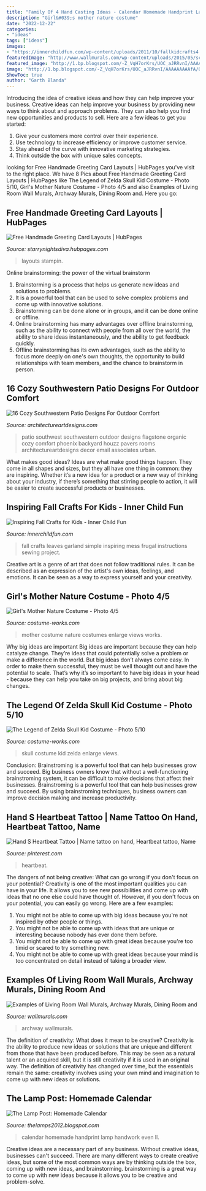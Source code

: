 ```yaml
---
title: "Family Of 4 Hand Casting Ideas - Calendar Homemade Handprint Lamp Handwork Even Ll"
description: "Girl&#039;s mother nature costume"
date: "2022-12-22"
categories:
- "ideas"
tags: ["ideas"]
images:
- "https://innerchildfun.com/wp-content/uploads/2011/10/fallkidcrafts4.jpg"
featuredImage: "http://www.wallmurals.com/wp-content/uploads/2015/05/scroll_arch_painted_border_accent.jpg"
featured_image: "http://1.bp.blogspot.com/-Z_VqH7orKrs/UOC_aJRRvnI/AAAAAAAAAfA/Q-WN4pYlITA/s1600/christmas+224.JPG"
image: "http://1.bp.blogspot.com/-Z_VqH7orKrs/UOC_aJRRvnI/AAAAAAAAAfA/Q-WN4pYlITA/s1600/christmas+224.JPG"
ShowToc: true
author: "Garth Blanda"
---
```



Introducing the idea of creative ideas and how they can help improve your business.
Creative ideas can help improve your business by providing new ways to think about and approach problems. They can also help you find new opportunities and products to sell. Here are a few ideas to get you started: 
1. Give your customers more control over their experience.
2. Use technology to increase efficiency or improve customer service.
3. Stay ahead of the curve with innovative marketing strategies.
4. Think outside the box with unique sales concepts.

	

		
looking for Free Handmade Greeting Card Layouts | HubPages you've visit to the right place. We have 8 Pics about Free Handmade Greeting Card Layouts | HubPages like The Legend of Zelda Skull Kid Costume - Photo 5/10, Girl&#039;s Mother Nature Costume - Photo 4/5 and also Examples of Living Room Wall Murals, Archway Murals, Dining Room and. Here you go:
		
    
## Free Handmade Greeting Card Layouts | HubPages

<img loading=lazy src="https://usercontent2.hubstatic.com/3604301.jpg" onerror="this.onerror=null;this.src='https://tse4.mm.bing.net/th?id=OIP.dnh3kiBkos4JPSbv3mwRfwHaJk&amp;pid=15.1';" alt="Free Handmade Greeting Card Layouts | HubPages">

_Source: starrynightsdiva.hubpages.com_

>layouts stampin. 

	

Online brainstorming: the power of the virtual brainstorm
1. Brainstorming is a process that helps us generate new ideas and solutions to problems.
2. It is a powerful tool that can be used to solve complex problems and come up with innovative solutions.
3. Brainstorming can be done alone or in groups, and it can be done online or offline.
4. Online brainstorming has many advantages over offline brainstorming, such as the ability to connect with people from all over the world, the ability to share ideas instantaneously, and the ability to get feedback quickly.
5. Offline brainstorming has its own advantages, such as the ability to focus more deeply on one's own thoughts, the opportunity to build relationships with team members, and the chance to brainstorm in person.

    
## 16 Cozy Southwestern Patio Designs For Outdoor Comfort

<img loading=lazy src="https://www.architectureartdesigns.com/wp-content/uploads/2016/04/16-Cozy-Southwestern-Patio-Designs-For-Outdoor-Comfort-13.jpg" onerror="this.onerror=null;this.src='https://tse3.mm.bing.net/th?id=OIP.tsLVXhbqJYcH0KiqZftrSQHaFZ&amp;pid=15.1';" alt="16 Cozy Southwestern Patio Designs For Outdoor Comfort">

_Source: architectureartdesigns.com_

>patio southwest southwestern outdoor designs flagstone organic cozy comfort phoenix backyard houzz pavers rooms architectureartdesigns decor email associates urban. 

	

What makes good ideas?
Ideas are what make good things happen. They come in all shapes and sizes, but they all have one thing in common: they are inspiring. Whether it’s a new idea for a product or a new way of thinking about your industry, if there’s something that stirring people to action, it will be easier to create successful products or businesses.

    
## Inspiring Fall Crafts For Kids - Inner Child Fun

<img loading=lazy src="https://innerchildfun.com/wp-content/uploads/2011/10/fallkidcrafts4.jpg" onerror="this.onerror=null;this.src='https://tse4.mm.bing.net/th?id=OIP.NV-WNSHZanvFF9OEFXo8DgHaKR&amp;pid=15.1';" alt="Inspiring Fall Crafts for Kids - Inner Child Fun">

_Source: innerchildfun.com_

>fall crafts leaves garland simple inspiring mess frugal instructions sewing project. 

	

Creative art is a genre of art that does not follow traditional rules. It can be described as an expression of the artist's own ideas, feelings, and emotions. It can be seen as a way to express yourself and your creativity.

    
## Girl&#039;s Mother Nature Costume - Photo 4/5

<img loading=lazy src="http://photos.costume-works.com/full/mother_nature21.jpg" onerror="this.onerror=null;this.src='https://tse2.mm.bing.net/th?id=OIP.PSwHcjGuf05n8vnDXUxRpgHaJ3&amp;pid=15.1';" alt="Girl&#039;s Mother Nature Costume - Photo 4/5">

_Source: costume-works.com_

>mother costume nature costumes enlarge views works. 

	

Why big ideas are important
Big ideas are important because they can help catalyze change. They’re ideas that could potentially solve a problem or make a difference in the world. But big ideas don’t always come easy. In order to make them successful, they must be well thought out and have the potential to scale.
That’s why it’s so important to have big ideas in your head - because they can help you take on big projects, and bring about big changes.

    
## The Legend Of Zelda Skull Kid Costume - Photo 5/10

<img loading=lazy src="https://photos.costume-works.com/full/skull_kid4.jpg" onerror="this.onerror=null;this.src='https://tse2.mm.bing.net/th?id=OIP.i7dBdCleiNNrwOfzz952CwHaNK&amp;pid=15.1';" alt="The Legend of Zelda Skull Kid Costume - Photo 5/10">

_Source: costume-works.com_

>skull costume kid zelda enlarge views. 

	

Conclusion: Brainstroming is a powerful tool that can help businesses grow and succeed.
Big business owners know that without a well-functioning brainstroming system, it can be difficult to make decisions that affect their businesses. Brainstroming is a powerful tool that can help businesses grow and succeed. By using brainstroming techniques, business owners can improve decision making and increase productivity.

    
## Hand S Heartbeat Tattoo | Name Tattoo On Hand, Heartbeat Tattoo, Name

<img loading=lazy src="https://i.pinimg.com/736x/ac/dc/c1/acdcc13290ec07875818610e19a85918.jpg" onerror="this.onerror=null;this.src='https://tse2.mm.bing.net/th?id=OIP.6kqUaeGuLG7tiTRp66mawwHaIA&amp;pid=15.1';" alt="Hand S Heartbeat Tattoo | Name tattoo on hand, Heartbeat tattoo, Name">

_Source: pinterest.com_

>heartbeat. 

	

The dangers of not being creative: What can go wrong if you don't focus on your potential?
Creativity is one of the most important qualities you can have in your life. It allows you to see new possibilities and come up with ideas that no one else could have thought of. However, if you don't focus on your potential, you can easily go wrong. Here are a few examples: 
1) You might not be able to come up with big ideas because you're not inspired by other people or things. 
2) You might not be able to come up with ideas that are unique or interesting because nobody has ever done them before. 
3) You might not be able to come up with great ideas because you're too timid or scared to try something new. 
4) You might not be able to come up with great ideas because your mind is too concentrated on detail instead of taking a broader view.

    
## Examples Of Living Room Wall Murals, Archway Murals, Dining Room And

<img loading=lazy src="http://www.wallmurals.com/wp-content/uploads/2015/05/scroll_arch_painted_border_accent.jpg" onerror="this.onerror=null;this.src='https://tse3.mm.bing.net/th?id=OIP.cdsYXfbA3EO2QWsfgI23MwHaFj&amp;pid=15.1';" alt="Examples of Living Room Wall Murals, Archway Murals, Dining Room and">

_Source: wallmurals.com_

>archway wallmurals. 

	

The definition of creativity: What does it mean to be creative?
Creativity is the ability to produce new ideas or solutions that are unique and different from those that have been produced before. This may be seen as a natural talent or an acquired skill, but it is still creativity if it is used in an original way. The definition of creativity has changed over time, but the essentials remain the same: creativity involves using your own mind and imagination to come up with new ideas or solutions.

    
## The Lamp Post: Homemade Calendar

<img loading=lazy src="http://1.bp.blogspot.com/-Z_VqH7orKrs/UOC_aJRRvnI/AAAAAAAAAfA/Q-WN4pYlITA/s1600/christmas+224.JPG" onerror="this.onerror=null;this.src='https://tse4.mm.bing.net/th?id=OIP.rsJgKWIGi6l0UuBnMCNdXAHaJ4&amp;pid=15.1';" alt="The Lamp Post: Homemade Calendar">

_Source: thelamps2012.blogspot.com_

>calendar homemade handprint lamp handwork even ll. 

	

Creative ideas are a necessary part of any business. Without creative ideas, businesses can't succeed. There are many different ways to create creative ideas, but some of the most common ways are by thinking outside the box, coming up with new ideas, and brainstorming. brainstorming is a great way to come up with new ideas because it allows you to be creative and problem-solve.

